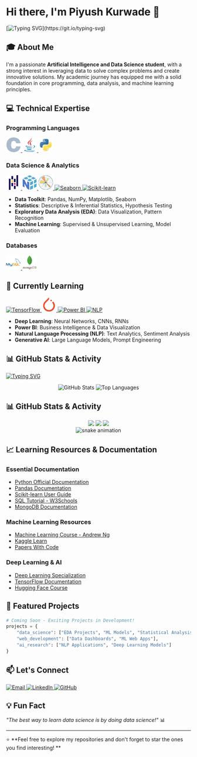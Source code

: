 # Hi there, I'm Piyush Kurwade 👋

[![Typing SVG](https://readme-typing-svg.herokuapp.com?font=Fira+Code&size=24&pause=1000&color=F72C7D&center=true&vCenter=true&width=600&lines=Hi+there%2C+I'm+Piyush+Kurwade+👋;AI+%26+Data+Science+Student;Machine+Learning+Enthusiast;Always+Learning+New+Things!)](https://git.io/typing-svg)


## 🎓 About Me
I'm a passionate **Artificial Intelligence and Data Science student**, with a strong interest in leveraging data to solve complex problems and create innovative solutions. My academic journey has equipped me with a solid foundation in core programming, data analysis, and machine learning principles.

## 💻 Technical Expertise

### Programming Languages
<p align="left">
  <a href="https://www.learn-c.org/" target="_blank">
    <img src="https://raw.githubusercontent.com/devicons/devicon/master/icons/c/c-original.svg" alt="C" width="40" height="40"/>
  </a>
  <a href="https://docs.oracle.com/en/java/" target="_blank">
    <img src="https://raw.githubusercontent.com/devicons/devicon/master/icons/java/java-original.svg" alt="Java" width="40" height="40"/>
  </a>
  <a href="https://docs.python.org/3/" target="_blank">
    <img src="https://raw.githubusercontent.com/devicons/devicon/master/icons/python/python-original.svg" alt="Python" width="40" height="40"/>
  </a>
</p>

### Data Science & Analytics
<p align="left">
  <a href="https://pandas.pydata.org/" target="_blank">
    <img src="https://raw.githubusercontent.com/devicons/devicon/master/icons/pandas/pandas-original.svg" alt="Pandas" width="40" height="40"/>
  </a>
  <a href="https://numpy.org/" target="_blank">
    <img src="https://raw.githubusercontent.com/devicons/devicon/master/icons/numpy/numpy-original.svg" alt="NumPy" width="40" height="40"/>
  </a>
  <a href="https://matplotlib.org/" target="_blank">
    <img src="https://raw.githubusercontent.com/devicons/devicon/master/icons/matplotlib/matplotlib-original.svg" alt="Matplotlib" width="40" height="40"/>
  </a>
  <a href="https://seaborn.pydata.org/" target="_blank">
    <img src="https://seaborn.pydata.org/_images/logo-mark-lightbg.svg" alt="Seaborn" width="40" height="40"/>
  </a>
  <a href="https://scikit-learn.org/" target="_blank">
    <img src="https://upload.wikimedia.org/wikipedia/commons/0/05/Scikit_learn_logo_small.svg" alt="Scikit-learn" width="40" height="40"/>
  </a>
</p>

- **Data Toolkit**: Pandas, NumPy, Matplotlib, Seaborn
- **Statistics**: Descriptive & Inferential Statistics, Hypothesis Testing
- **Exploratory Data Analysis (EDA)**: Data Visualization, Pattern Recognition
- **Machine Learning**: Supervised & Unsupervised Learning, Model Evaluation

### Databases
<p align="left">
  <a href="https://www.mysql.com/" target="_blank">
    <img src="https://raw.githubusercontent.com/devicons/devicon/master/icons/mysql/mysql-original-wordmark.svg" alt="MySQL" width="40" height="40"/>
  </a>
  <a href="https://www.mongodb.com/" target="_blank">
    <img src="https://raw.githubusercontent.com/devicons/devicon/master/icons/mongodb/mongodb-original-wordmark.svg" alt="MongoDB" width="40" height="40"/>
  </a>
</p>

## 🌱 Currently Learning

<p align="left">
  <a href="https://www.tensorflow.org/" target="_blank">
    <img src="https://www.tensorflow.org/images/tf_logo_social.png" alt="TensorFlow" width="40" height="40"/>
  </a>
  <a href="https://pytorch.org/" target="_blank">
    <img src="https://raw.githubusercontent.com/devicons/devicon/master/icons/pytorch/pytorch-original.svg" alt="PyTorch" width="40" height="40"/>
  </a>
  <a href="https://powerbi.microsoft.com/" target="_blank">
    <img src="https://raw.githubusercontent.com/microsoft/PowerBI-Icons/main/SVG/Power-BI.svg" alt="Power BI" width="40" height="40"/>
  </a>
  <a href="https://huggingface.co/" target="_blank">
    <img src="https://huggingface.co/front/assets/huggingface_logo-noborder.svg" alt="NLP" width="40" height="40"/>
  </a>
</p>

- **Deep Learning**: Neural Networks, CNNs, RNNs
- **Power BI**: Business Intelligence & Data Visualization
- **Natural Language Processing (NLP)**: Text Analytics, Sentiment Analysis
- **Generative AI**: Large Language Models, Prompt Engineering

## 📊 GitHub Stats & Activity  

[![Typing SVG](https://readme-typing-svg.herokuapp.com?font=Fira+Code&size=24&pause=1000&color=F72C7D&center=true&vCenter=true&width=600&lines=Check+out+my+GitHub+Stats!;Tracking+my+learning+journey+🔥)](https://git.io/typing-svg)


<div align="center">
  <img src="https://github-readme-stats.vercel.app/api?username=PixelatedPiyush&show_icons=true&include_all_commits=true&count_private=true&theme=radical" alt="GitHub Stats" />

  <img src="https://github-readme-stats.vercel.app/api/top-langs/?username=PixelatedPiyush&layout=compact&theme=radical" alt="Top Languages" />
</div>

## 📊 GitHub Stats & Activity  

<div align="center">

  <!-- Stats Card with Commit Fix -->
  <img src="https://github-readme-stats.vercel.app/api?username=PixelatedPiyush&show_icons=true&include_all_commits=true&count_private=true&theme=radical&hide_border=true&rank_icon=github" height="180px" />

  <!-- Top Languages -->
  <img src="https://github-readme-stats.vercel.app/api/top-langs/?username=PixelatedPiyush&layout=compact&langs_count=8&theme=radical&hide_border=true" height="180px" />

  <!-- Streak Stats (🔥 animation look) -->
  <img src="https://github-readme-streak-stats.herokuapp.com/?user=PixelatedPiyush&theme=radical&hide_border=true" height="180px" />

</div>

<!-- Contribution Snake Animation -->
<div align="center">
  <img src="https://raw.githubusercontent.com/PixelatedPiyush/PixelatedPiyush/output/github-contribution-grid-snake.svg" alt="snake animation" />
</div>


## 📈 Learning Resources & Documentation

### Essential Documentation
- [Python Official Documentation](https://docs.python.org/3/)
- [Pandas Documentation](https://pandas.pydata.org/docs/)
- [Scikit-learn User Guide](https://scikit-learn.org/stable/user_guide.html)
- [SQL Tutorial - W3Schools](https://www.w3schools.com/sql/)
- [MongoDB Documentation](https://docs.mongodb.com/)

### Machine Learning Resources
- [Machine Learning Course - Andrew Ng](https://www.coursera.org/learn/machine-learning)
- [Kaggle Learn](https://www.kaggle.com/learn)
- [Papers With Code](https://paperswithcode.com/)

### Deep Learning & AI
- [Deep Learning Specialization](https://www.coursera.org/specializations/deep-learning)
- [TensorFlow Documentation](https://www.tensorflow.org/learn)
- [Hugging Face Course](https://huggingface.co/course/chapter1/1)

## 🚀 Featured Projects

```python
# Coming Soon - Exciting Projects in Development!
projects = {
    "data_science": ["EDA Projects", "ML Models", "Statistical Analysis"],
    "web_development": ["Data Dashboards", "ML Web Apps"],
    "ai_research": ["NLP Applications", "Deep Learning Models"]
}
```

## 📫 Let's Connect

<p align="left">
  <a href="mailto:piyushkurwade111@gmail.com">
    <img src="https://img.shields.io/badge/Email-D14836?style=for-the-badge&logo=gmail&logoColor=white" alt="Email"/>
  </a>
  <a href="https://www.linkedin.com/in/piyushkurwade">
    <img src="https://img.shields.io/badge/LinkedIn-0077B5?style=for-the-badge&logo=linkedin&logoColor=white" alt="LinkedIn"/>
  </a>
  <a href="https://github.com/PixelatedPiyush">
    <img src="https://img.shields.io/badge/GitHub-100000?style=for-the-badge&logo=github&logoColor=white" alt="GitHub"/>
  </a>
</p>

## 💡 Fun Fact
*"The best way to learn data science is by doing data science!"* 📊

---

⭐ **Feel free to explore my repositories and don't forget to star the ones you find interesting! **
